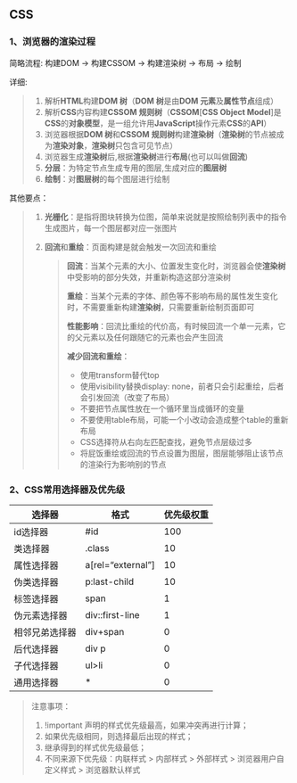 ## CSS

### 1、浏览器的渲染过程

简略流程: 构建DOM -> 构建CSSOM -> 构建渲染树 -> 布局 -> 绘制

详细:

> 1. 解析**HTML**构建**DOM 树**（**DOM 树**是由**DOM 元素**及**属性节点**组成）
> 2. 解析**CSS**内容构建**CSSOM 规则树**（**CSSOM**[**CSS Object Model**]是**CSS**的**对象模型**，是一组允许用**JavaScript**操作元素**CSS**的**API**）
> 3. 浏览器根据**DOM 树**和**CSSOM 规则树**构建**渲染树**（**渲染树**的节点被成为**渲染对象**，**渲染树**只包含可见节点）
> 4. 浏览器生成**渲染树**后,根据**渲染树**进行**布局**(也可以叫做**回流**)
> 5. **分层**：为特定节点生成专用的图层,生成对应的**图层树**
> 6. **绘制**：对**图层树**的每个图层进行绘制

其他要点：

> 1. **光栅化**：是指将图块转换为位图，简单来说就是按照绘制列表中的指令生成图片，每一个图层都对应一张图片
>
> 2. **回流**和**重绘**：页面构建是就会触发一次回流和重绘
>
>    > **回流**：当某个元素的大小、位置发生变化时，浏览器会使**渲染树**中受影响的部分失效，并重新构造这部分渲染树
>    >
>    > **重绘**：当某个元素的字体、颜色等不影响布局的属性发生变化时，不需要重新构建**渲染树**，只需要重新绘制页面即可
>    >
>    > **性能影响**：回流比重绘的代价高，有时候回流一个单一元素，它的父元素以及任何跟随它的元素也会产生回流
>    >
>    > **减少回流和重绘**：
>    >
>    > - 使用transform替代top
>    > - 使用visibility替换display: none，前者只会引起重绘，后者会引发回流（改变了布局）
>    > - 不要把节点属性放在一个循环里当成循环的变量
>    > - 不要使用table布局，可能一个小改动会造成整个table的重新布局
>    > - CSS选择符从右向左匹配查找，避免节点层级过多
>    > - 将屁饭重绘或回流的节点设置为图层，图层能够阻止该节点的渲染行为影响别的节点

### 2、CSS常用选择器及优先级

<table><thead><tr><th>选择器</th><th>格式</th><th>优先级权重</th></tr></thead><tbody><tr><td>id选择器</td><td>#id</td><td>100</td></tr><tr><td>类选择器</td><td>.class</td><td>10</td></tr><tr><td>属性选择器</td><td>a[rel=“external”]</td><td>10</td></tr><tr><td>伪类选择器</td><td>p:last-child</td><td>10</td></tr><tr><td>标签选择器</td><td>span</td><td>1</td></tr><tr><td>伪元素选择器</td><td>div::first-line</td><td>1</td></tr><tr><td>相邻兄弟选择器</td><td>div+span</td><td>0</td></tr><tr><td>后代选择器</td><td>div p</td><td>0</td></tr><tr><td>子代选择器</td><td>ul&gt;li</td><td>0</td></tr><tr><td>通用选择器</td><td>*</td><td>0</td></tr></tbody></table>

> 注意事项：
> 1. !important 声明的样式优先级最高，如果冲突再进行计算；
> 2. 如果优先级相同，则选择最后出现的样式；
> 3. 继承得到的样式优先级最低；
> 4. 不同来源下优先级：内联样式 > 内部样式 > 外部样式 > 浏览器用户自定义样式 > 浏览器默认样式
